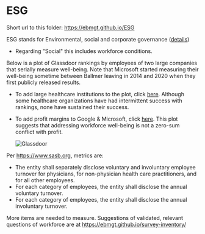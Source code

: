 # ESG

Short url to this folder: https://ebmgt.github.io/ESG

ESG stands for Environmental, social and corporate governance ([details](https://www.wikidoc.org/index.php/Industrial_and_organizational_psychology#Environmental,_social_and_corporate_governance_(ESG)]))

* Regarding "Social" this includes workforce conditions.

Below is a plot of Glassdoor rankings by employees of two large companies that serially measure well-being. Note that Microsoft started measuring their well-being sometime between Ballmer leaving in 2014 and 2020 when they first publicly released results.

* To add large healthcare institutions to the plot, click [here](https://github.com/ebmgt/ESG/blob/main/files/HealthCare.md). Although some healthcare organizations have had intermittent success with rankings, none have sustained their success.
* To add profit margins to Google & Microsoft, click [here](https://github.com/ebmgt/ESG/blob/main/files/Plot-Glassdoor-profit_margins-no_healthcare-2023-07-15.png). This plot suggests that addressing workforce well-being is not a zero-sum conflict with profit.

  ![Glassdoor](../main/files/Plot-Glassdoor-no_healthcare-2023-07-19.png)

Per https://www.sasb.org, metrics are:
* The entity shall separately disclose voluntary and involuntary employee turnover for physicians, for non-physician health care practitioners, and for all other employees.
* For each category of employees, the entity shall disclose the annual voluntary turnover.
* For each category of employees, the entity shall disclose the annual involuntary turnover.

More items are needed to measure. Suggestions of validated, relevant questions of workforce are at https://ebmgt.github.io/survey-inventory/
